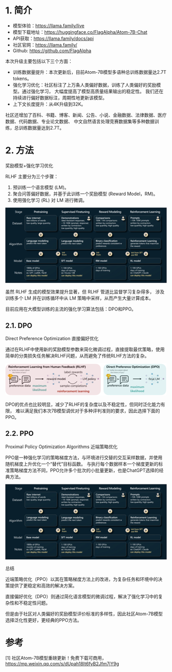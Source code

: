 # 1. 简介

- 模型体验：https://llama.family/live
- 模型下载地址：https://huggingface.co/FlagAlpha/Atom-7B-Chat
- API获取：https://llama.family/docs/api
- 社区官网：https://llama.family/
- Github: https://github.com/FlagAlpha

本次升级主要包括以下三个方面：
- 训练数据量提升：本次更新后，目前Atom-7B模型多语种总训练数据量达2.7T tokens。
- 强化学习优化：社区标注了上万条人类偏好数据，训练了人类偏好的奖励模型。通过强化学习，
  大幅度提高了模型高质量结果输出的稳定性。 我们还在持续进行偏好数据标注，周期性地更新该模型。
- 上下文长度提升：从4K升级到32K。

社区还增加了百科、书籍、博客、新闻、公告、小说、金融数据、法律数据、医疗数据、代码数据、专业论文数据、
中文自然语言处理竞赛数据集等多种数据训练，总训练数据量达到2.7T。

# 2. 方法

奖励模型+强化学习优化

RLHF 主要分为三个步骤：
1. 预训练一个语言模型 (LM)。
2. 聚合问答偏好数据，并基于此训练一个奖励模型 (Reward Model，RM)。
3. 使用强化学习 (RL) 对 LM 进行微调。

![](.09_Atom7B_images/训练全流程.png)

虽然 RLHF 生成的模型效果提升显著，但 RLHF 管道比监督学习复杂得多，
涉及训练多个 LM 并在训练循环中从 LM 策略中采样，从而产生大量计算成本。

目前应用在大模型训练的主流的强化学习算法包括：DPO和PPO。

## 2.1. DPO

Direct Preference Optimization 直接偏好优化

通过在RLHF中使用新的奖励模型参数来简化微调过程，直接提取最优策略，使用简单的分类损失任务解决RLHF问题，从而避免了传统RLHF方法的复杂。

![](.09_Atom7B_images/DPO流程.png)

DPO的优点也比较明显，减少了RLHF的复杂度以及不稳定性，但同时泛化能力有限，
难以满足我们本次7B模型调优对于多种评判准则的要求，因此选择下面的PPO。

## 2.2. PPO

Proximal Policy Optimization Algorithms 近端策略优化

PPO是一种强化学习的策略梯度方法，与环境进行交替的交互采样数据，并使用随机梯度上升优化一个“替代”目标函数。
与执行每个数据样本一个梯度更新的标准策略梯度方法不同，PPO允许多个批次的小批量更新，也是ChatGPT选择的经典方法。

![](.09_Atom7B_images/训练全流程.png)

总结

近端策略优化（PPO）以其在策略梯度方法上的改进，为复杂任务和环境中的决策提供了更稳定和高效的解决方案。

直接偏好优化（DPO）则通过简化语言模型的微调过程，解决了强化学习中的复杂性和不稳定性问题。

但是由于社区对人类偏好的奖励模型评价标准的多样性，因此社区Atom-7B模型选择泛化性更好，更经典的PPO方法。

# 参考

[1] 社区Atom-7B模型重磅更新！免费下载可商用，https://mp.weixin.qq.com/s/dUpah18It6fyB2Jfm7jY9g